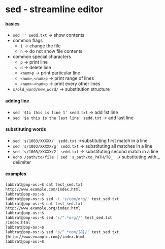 # sed - streamline editor

#### basics
* `sed '' sedd.txt` -> show contents
* common flags
  * `i` -> change the file
  * `n` -> do not show file contents
* common special characters
  * `p` -> print line
  * `d` -> delete line
  * `<num>p` -> print particular line
  * `<num>,<num>p` -> print range of lines
  * `<num>~<num>p` -> print every other lines
* `s/old_word/new_word/` -> substitution structure

#### adding line
* `sed '$1i this is line 1' sedd.txt` -> add 1st line
* `sed '$a this is the last line' sedd.txt` -> add last line

#### substituting words
* `sed 's/1003/XXXXX/' sedd.txt` ->substituting first match in a line  
* `sed 's/1003/XXXXX/g' sedd.txt` -> substituting all matches in a line  
* `sed 's/1003/XXXXX/2' sedd.txt` -> substituting second match in a line 
* `echo /path/to/file | sed 's_path/to_PATH/TO_'` -> substituting with _ delimiter

#### examples
```bash
labbrat@pop-os:~$ cat test_sed.txt 
http://www.example.com/index.html
labbrat@pop-os:~$ 
labbrat@pop-os:~$ sed -i 's/com/org/' test_sed.txt
labbrat@pop-os:~$ cat test_sed.txt 
http://www.example.org/index.html
labbrat@pop-os:~$
labbrat@pop-os:~$ sed 's/^.*org//' test_sed.txt
/index.html
labbrat@pop-os:~$
labbrat@pop-os:~$ sed 's/^.*com/{&}/' test_sed.txt
{http://www.example.com}/index.html
labbrat@pop-os:~$
```
